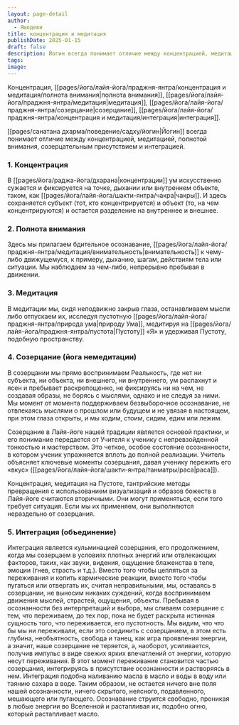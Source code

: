 ```yaml
---
layout: page-detail
author:
  - Яшодеви
title: концентрация и медитация
publishDate: 2025-01-15
draft: false
description: Йогин всегда понимает отличие между концентрацией, медитацией, полнотой внимания, созерцательным присутствием и интеграцией.
tags: 
image:
---
```

Концентрация, [[pages/йога/лайя-йога/праджня-янтра/концентрация и медитация/полнота внимания|полнота внимания]], [[pages/йога/лайя-йога/праджня-янтра/медитация|медитация]], [[pages/йога/лайя-йога/праджня-янтра/созерцание|созерцание]], [[pages/йога/лайя-йога/праджня-янтра/концентрация и медитация/интеграция|интеграция]].

[[pages/санатана дхарма/поведение/садху/йогин|Йогин]] всегда понимает отличие между концентрацией, медитацией, полнотой внимания, созерцательным присутствием и интеграцией.

### 1. Концентрация

В [[pages/йога/раджа-йога/дхарана|концентрации]] ум искусственно сужается и фиксируется на точке, дыхании или внутреннем объекте, таком, как [[pages/йога/лайя-йога/шакти-янтра/чакра|чакры]]. И здесь сохраняется субъект (тот, кто концентрируется) и объект (то, на чем концентрируются) и остается разделение на внутреннее и внешнее.

### 2. Полнота внимания

Здесь мы прилагаем бдительное осознавание, [[pages/йога/лайя-йога/праджня-янтра/медитация/внимательность|внимательность]] к чему-либо движущемуся, к примеру, дыханию, шагам, действиям тела или ситуации. Мы наблюдаем за чем-либо, непрерывно пребывая в движении.

### 3. Медитация 

В медитации мы, сидя неподвижно закрыв глаза, останавливаем мысли либо отпускаем их, исследуя пустотную [[pages/йога/лайя-йога/праджня-янтра/природа ума|природу Ума]], медитируя на [[pages/йога/лайя-йога/праджня-янтра/пустота|Пустоту]] «Я» и удерживая Пустоту, подобную пространству.

### 4. Созерцание (йога немедитации) 

В созерцании мы прямо воспринимаем Реальность, где нет ни субъекта, ни объекта, ни внешнего, ни внутреннего, ум распахнут и ясен и пребывает раскрепощенно, не фиксируясь ни на чем, не создавая образы, не борясь с мыслями, однако и не следуя за ними. Мы момент от момента поддерживаем безвыборочное осознавание, не отвлекаясь мыслями о прошлом или будущем и не увязая в настоящем, при этом глаза открыты, и мы ходим, стоим, сидим, едим или лежим.

Созерцание в Лайя-йоге нашей традиции является основой практики, и его понимание передается от Учителя к ученику с непревзойденной тонкостью и мастерством. Это четкое, особое состояние осознанности, в котором ученик упражняется вплоть до полной реализации. Учитель объясняет ключевые моменты созерцания, давая ученику пережить его «вкус» ([[pages/йога/лайя-йога/шакти-янтра/танматры/раса|раса]]).

Концентрация, медитация на Пустоте, тантрийские методы превращения с использованием визуализаций и образов божеств в Лайя-йоге считаются вторичными. Они могут применяться, если того требует ситуация. Если мы их применяем, они выполняются нераздельно от созерцания.

### 5. Интеграция (объединение)

Интеграция является кульминацией созерцания, его продолжением, когда мы созерцаем в условиях плотных энергий или отвлекающих факторов, таких, как звуки, видения, ощущение блаженства в теле, эмоции (гнев, страсть и т.д.). Вместо того чтобы цепляться за переживания и копить кармические реакции, вместо того чтобы пугаться или отвергать их, считая неправильными, мы, оставаясь в созерцании, не выносим никаких суждений, когда воспринимаем движения мыслей, страстей, ощущения, объекты. Пребывая в осознанности без интерпретаций и выбора, мы сливаем созерцание с тем, что переживаем, до тех пор, пока не будет раскрыта истинная сущность того, что переживается, его пустотность. Мы видим, что что бы мы ни переживали, если это соединить с созерцанием, в этом есть глубина, необъятность, свобода и танец, как игра проявления энергии, а значит, наше созерцание не теряется, а, наоборот, усиливается, получив импульс в виде свежих ярких впечатлений от энергии, которую несут переживания. В этот момент переживание становится частью созерцания, интегрируясь в присутствие осознанности и растворяясь в нем. Интеграция подобна наливанию масла в масло и воды в воду или таянию сахара в воде. Таким образом, не остается ничего вне поля нашей осознанности, ничего скрытого, неясного, подавленного, мешающего или пугающего. Осознавание струится свободно, проникая в любые энергии во Вселенной и растапливая их, подобно огню, который растапливает масло.